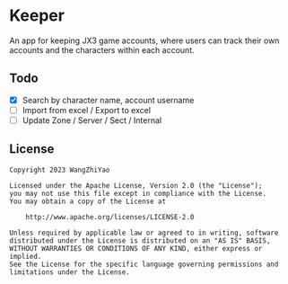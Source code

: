 # Keeper

An app for keeping JX3 game accounts, where users can track their own accounts and the characters within each account.

## Todo

- [x] Search by character name, account username
- [ ] Import from excel / Export to excel
- [ ] Update Zone / Server / Sect / Internal

## License

    Copyright 2023 WangZhiYao
    
    Licensed under the Apache License, Version 2.0 (the "License");
    you may not use this file except in compliance with the License.
    You may obtain a copy of the License at
    
        http://www.apache.org/licenses/LICENSE-2.0
    
    Unless required by applicable law or agreed to in writing, software
    distributed under the License is distributed on an "AS IS" BASIS,
    WITHOUT WARRANTIES OR CONDITIONS OF ANY KIND, either express or implied.
    See the License for the specific language governing permissions and
    limitations under the License.
